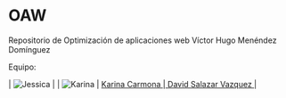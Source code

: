 # OAW
Repositorio de Optimización de aplicaciones web Víctor Hugo Menéndez Domínguez

Equipo: 

| ![Jessica](https://github.com/DavidFiyero97/OAW/tree/main/imagenes/jessica.jpg) | 
| ![Karina](https://github.com/DavidFiyero97/OAW/tree/main/imagenes/karia.jpg) |
<a href="https://github.com/karina-carmonaa"> Karina Carmona </a> |<a href="https://github.com/DavidFiyero97"> David Salazar Vazquez </a>  |

